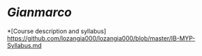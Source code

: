# *Gianmarco*
*[Course description and syllabus]
https://github.com/lozangia000/lozangia000/blob/master/IB-MYP-Syllabus.md
